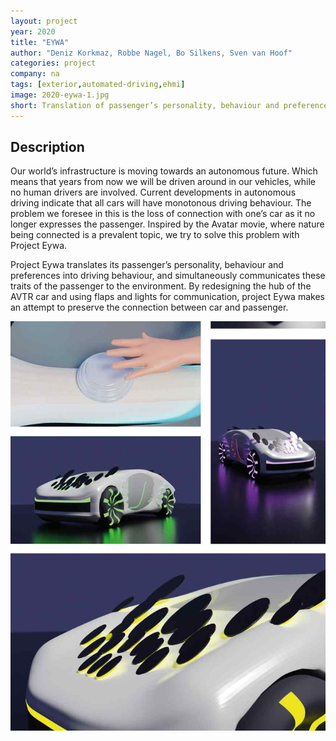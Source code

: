```yaml
---
layout: project
year: 2020
title: "EYWA"
author: "Deniz Korkmaz, Robbe Nagel, Bo Silkens, Sven van Hoof"
categories: project
company: na
tags: [exterior,automated-driving,ehmi]
image: 2020-eywa-1.jpg
short: Translation of passenger’s personality, behaviour and preferences into driving behaviour, and communicatio of these traits of the passenger to the environment.
---
```


## Description
Our world’s infrastructure is moving towards an autonomous future. Which means that years from now we will be driven around in our vehicles, while no human drivers are involved. Current developments in autonomous driving indicate that all cars will have monotonous driving behaviour. The problem we foresee in this is the loss of connection with one’s car as it no longer expresses the passenger. Inspired by the Avatar movie, where nature being connected is a prevalent topic, we try to solve this problem with Project Eywa.

Project Eywa translates its passenger’s personality, behaviour and preferences into driving behaviour, and simultaneously communicates these traits of the passenger to the environment. By redesigning the hub of the AVTR car and using flaps and lights for communication, project Eywa makes an attempt to preserve the connection between car and passenger.

<div class="project-image">
  <img src="/assets/img/2020-eywa-2.jpg">
</div>